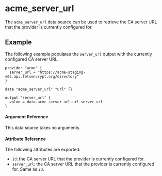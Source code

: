 # acme_server_url

The `acme_server_url` data source can be used to retrieve the CA server URL
that the provider is currently configured for.

## Example

The following example populates the `server_url` output with the currently
configured CA server URL.

```hcl
provider "acme" {
  server_url = "https://acme-staging-v02.api.letsencrypt.org/directory"
}

data "acme_server_url" "url" {}

output "server_url" {
  value = data.acme_server_url.url.server_url
}
```

#### Argument Reference

This data source takes no arguments.

#### Attribute Reference

The following attributes are exported:

* `id`: the CA server URL that the provider is currently configured for. 
* `server_url`: the CA server URL that the provider is currently configured
  for. Same as `id`.
